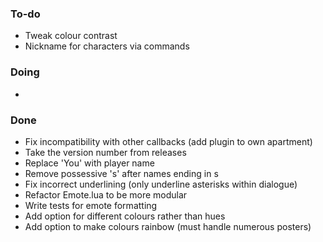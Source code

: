 ### To-do

- Tweak colour contrast
- Nickname for characters via commands

### Doing

- 

### Done

- Fix incompatibility with other callbacks (add plugin to own apartment)
- Take the version number from releases
- Replace 'You' with player name
- Remove possessive 's' after names ending in s
- Fix incorrect underlining (only underline asterisks within dialogue)
- Refactor Emote.lua to be more modular
- Write tests for emote formatting
- Add option for different colours rather than hues
- Add option to make colours rainbow (must handle numerous posters)
